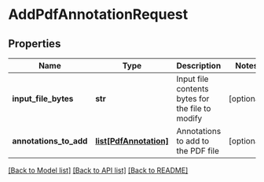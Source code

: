 # AddPdfAnnotationRequest

## Properties
Name | Type | Description | Notes
------------ | ------------- | ------------- | -------------
**input_file_bytes** | **str** | Input file contents bytes for the file to modify | [optional] 
**annotations_to_add** | [**list[PdfAnnotation]**](PdfAnnotation.md) | Annotations to add to the PDF file | [optional] 

[[Back to Model list]](../README.md#documentation-for-models) [[Back to API list]](../README.md#documentation-for-api-endpoints) [[Back to README]](../README.md)


